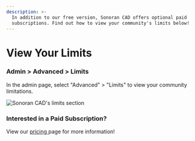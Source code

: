 ```yaml
---
description: >-
  In addition to our free version, Sonoran CAD offers optional paid
  subscriptions. Find out how to view your community's limits below!
---
```


# View Your Limits

### Admin > Advanced > Limits

In the admin page, select "Advanced" > "Limits" to view your community limitations.

![Sonoran CAD's limits section](../../.gitbook/assets/CAD\_CommLimits.png)

### Interested in a Paid Subscription?

View our [pricing ](https://app.sonorancad.com/#/pricing)page for more information!

